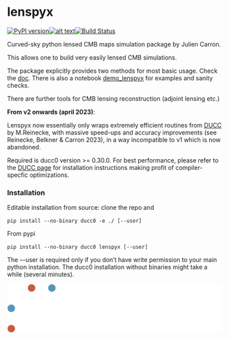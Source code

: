 

# lenspyx

[![PyPI version](https://badge.fury.io/py/lenspyx.svg)](https://badge.fury.io/py/lenspyx)[![alt text](https://readthedocs.org/projects/lenspyx/badge/?version=latest)](https://lenspyx.readthedocs.io/en/latest)[![Build Status](https://travis-ci.com/carronj/lenspyx.svg?branch=master)](https://travis-ci.com/carronj/lenspyx)

Curved-sky python lensed CMB maps simulation package by Julien Carron.

This allows one to build very easily lensed CMB simulations. 

The package explicitly provides two methods for most basic usage. Check the [doc](https://lenspyx.readthedocs.io/en/latest). 
There is also a notebook [demo_lenspyx](examples/demo_lenspyx.ipynb) for examples and sanity checks.

There are further tools for CMB lensing reconstruction (adjoint lensing etc.)

**From v2 onwards (april 2023)**: 

Lenspyx now essentially only wraps extremely efficient routines from [DUCC](https://gitlab.mpcdf.mpg.de/mtr/ducc) by M.Reinecke,
with massive speed-ups and accuracy improvements (see Reinecke, Belkner & Carron 2023), in a way incompatible to v1 which is now abandoned.

Required is ducc0 version >= 0.30.0.
For best performance, please refer to the [DUCC page](https://gitlab.mpcdf.mpg.de/mtr/ducc) for installation instructions making profit of compiler-specfic optimizations.


### Installation

Editable installation from source: clone the repo and
    
    pip install --no-binary ducc0 -e ./ [--user]

From pypi

    pip install --no-binary ducc0 lenspyx [--user]

The –-user is required only if you don’t have write permission to your main python installation.
The ducc0 installation without binaries might take a while (several minutes).

![SNSF logo](./docs/SNF_logo_standard_web_color_neg_e.svg)